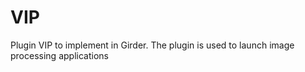 # VIP

Plugin VIP to implement in Girder.
The plugin is used to launch image processing applications
